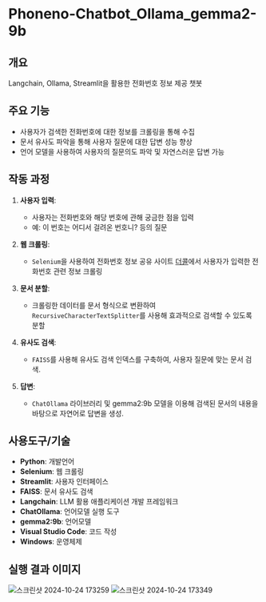 # Phoneno-Chatbot_Ollama_gemma2-9b
## 개요
Langchain, Ollama, Streamlit을 활용한 전화번호 정보 제공 챗봇

## 주요 기능

- 사용자가 검색한 전화번호에 대한 정보를 크롤링을 통해 수집
-  문서 유사도 파악을 통해 사용자 질문에 대한 답변 성능 향상
-  언어 모델을 사용하여 사용자의 질문의도 파악 및 자연스러운 답변 가능

## 작동 과정

1. **사용자 입력**:
   - 사용자는 전화번호와 해당 번호에 관해 궁금한 점을 입력
   - 예: 이 번호는 어디서 걸려온 번호니? 등의 질문

2. **웹 크롤링**:
   - `Selenium`을 사용하여 전화번호 정보 공유 사이트 [더콜](https://www.thecall.co.kr)에서 사용자가 입력한 전화번호 관련 정보 크롤링

3. **문서 분할**:
   - 크롤링한 데이터를 문서 형식으로 변환하여 `RecursiveCharacterTextSplitter`를 사용해 효과적으로 검색할 수 있도록 분할

4. **유사도 검색**:
   - `FAISS`를 사용해 유사도 검색 인덱스를 구축하여, 사용자 질문에 맞는 문서 검색.

5. **답변**:
   - `ChatOllama` 라이브러리 및 gemma2:9b 모델을 이용해 검색된 문서의 내용을 바탕으로 자연어로 답변을 생성.

## 사용도구/기술

- **Python**: 개발언어
- **Selenium**: 웹 크롤링
- **Streamlit**: 사용자 인터페이스
- **FAISS**: 문서 유사도 검색
- **Langchain**: LLM 활용 애플리케이션 개발 프레임워크
- **ChatOllama**: 언어모델 실행 도구
- **gemma2:9b**: 언어모델
- **Visual Studio Code**: 코드 작성
- **Windows**: 운영체제

## 실행 결과 이미지
![스크린샷 2024-10-24 173259](https://github.com/user-attachments/assets/c23f5d3c-38dd-4e0b-923e-863592c03e67)
![스크린샷 2024-10-24 173349](https://github.com/user-attachments/assets/d753a5b4-9c1b-4786-afbb-8b35b958d70f)

